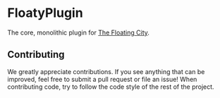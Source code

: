 # FloatyPlugin

The core, monolithic plugin for [The Floating City](https://thefloating.city).

## Contributing

We greatly appreciate contributions. If you see anything that can be improved, feel free to submit a pull request or
file an issue! When contributing code, try to follow the code style of the rest of the project.
